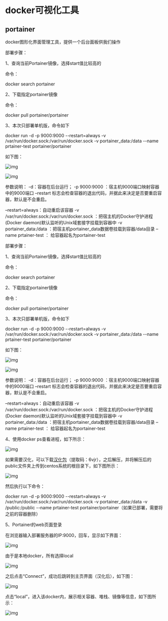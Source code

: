 # docker可视化工具



## portainer

docker图形化界面管理工具，提供一个后台面板供我们操作

部署步骤：

1、查询当前Portainer镜像，选择start值比较高的

命令：

docker search portainer

2、下载指定portainer镜像

命令：

docker pull portainer/portainer

3、本次只部署单机版，命令如下

docker run -d -p 9000:9000 --restart=always -v /var/run/docker.sock:/var/run/docker.sock -v portainer_data:/data --name prtainer-test portainer/portainer

如下图：

![img](https://img2018.cnblogs.com/blog/954348/201912/954348-20191211153203115-79465651.png)

![img](https://img2018.cnblogs.com/blog/954348/201912/954348-20191211152823762-1999879810.png)

参数说明：
-d：容器在后台运行；
-p 9000:9000 ：宿主机9000端口映射容器中的9000端口
–restart 标志会检查容器的退出代码，并据此来决定是否要重启容器，默认是不会重启。

–restart=always：自动重启该容器
-v /var/run/docker.sock:/var/run/docker.sock ：把宿主机的Docker守护进程(Docker daemon)默认监听的Unix域套接字挂载到容器中
-v portainer_data:/data ：把宿主机portainer_data数据卷挂载到容器/data目录
–name prtainer-test ： 给容器起名为portainer-test



部署步骤：

1、查询当前Portainer镜像，选择start值比较高的

命令：

docker search portainer

2、下载指定portainer镜像

命令：

docker pull portainer/portainer

3、本次只部署单机版，命令如下

docker run -d -p 9000:9000 --restart=always -v /var/run/docker.sock:/var/run/docker.sock -v portainer_data:/data --name prtainer-test portainer/portainer

如下图：

![img](https://img2018.cnblogs.com/blog/954348/201912/954348-20191211153203115-79465651.png)

![img](https://img2018.cnblogs.com/blog/954348/201912/954348-20191211152823762-1999879810.png)

参数说明：
-d：容器在后台运行；
-p 9000:9000 ：宿主机9000端口映射容器中的9000端口
–restart 标志会检查容器的退出代码，并据此来决定是否要重启容器，默认是不会重启。

–restart=always：自动重启该容器
-v /var/run/docker.sock:/var/run/docker.sock ：把宿主机的Docker守护进程(Docker daemon)默认监听的Unix域套接字挂载到容器中
-v portainer_data:/data ：把宿主机portainer_data数据卷挂载到容器/data目录
–name prtainer-test ： 给容器起名为portainer-test

4、使用docker ps查看进程，如下所示：

![img](https://img2018.cnblogs.com/blog/954348/201912/954348-20191211153234806-1638544994.png)

 

 如果需要汉化，可以下载[汉化包](https://pan.baidu.com/s/1BLXMSmJFcgESeNMhQL26Mg&shfl=sharepset)（提取码：6vjr），之后解压，并将解压后的public文件夹上传到centos系统的根目录下，如下图所示：

![img](https://img2018.cnblogs.com/blog/954348/201912/954348-20191211154002659-629104571.png)

然后执行以下命令：

docker run -d -p 9000:9000 --restart=always  -v /var/run/docker.sock:/var/run/docker.sock -v portainer_data:/data -v /public:/public --name prtainer-test  portainer/portainer（如果已部署，需要将之前的容器删除）

5、Portainer的web页面登录

在浏览器输入部署服务器的IP:9000，回车，显示如下界面：

![img](https://img2018.cnblogs.com/blog/954348/201912/954348-20191211154735320-1919071871.png)

 由于是本地docker，所有选择local

![img](https://img2018.cnblogs.com/blog/954348/201912/954348-20191211155241808-1937877821.png)

 之后点击“Connect”，成功后跳转到主页界面（汉化后），如下图：

![img](https://img2020.cnblogs.com/blog/2355966/202111/2355966-20211118113232340-1101562485.png)

 点击“local”，进入该docker内，展示相关容器、堆栈、镜像等信息，如下图所示：

![img](https://img2020.cnblogs.com/blog/2355966/202111/2355966-20211118113043413-1112303508.png)

 

